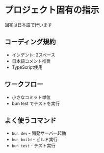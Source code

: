 # プロジェクト固有の指示
回答は日本語で行います

## コーディング規約
- インデント: 2スペース
- 日本語コメント推奨
- TypeScript使用

## ワークフロー
- 小さなコミット単位
- bun test でテストを実行

## よく使うコマンド
- `bun dev` - 開発サーバー起動
- `bun build` - ビルド実行
- `bun test` - テスト実行

